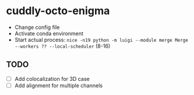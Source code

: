 # cuddly-octo-enigma

* Change config file
* Activate conda environment
* Start actual process: `nice -n19 python -m luigi --module merge Merge --workers ?? --local-scheduler` (8-16)

## TODO

* [ ] Add colocalization for 3D case
* [ ] Add alignment for multiple channels
